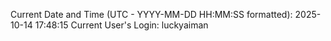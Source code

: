 Current Date and Time (UTC - YYYY-MM-DD HH:MM:SS formatted): 2025-10-14 17:48:15
Current User's Login: luckyaiman
